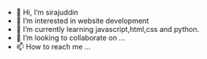 - 👋 Hi, I’m sirajuddin
- 👀 I’m interested in website development 
- 🌱 I’m currently learning javascript,html,css and python.
- 💞️ I’m looking to collaborate on ...
- 📫 How to reach me ...

<!---
siraj2001/siraj2001 is a ✨ special ✨ repository because its `README.md` (this file) appears on your GitHub profile.
You can click the Preview link to take a look at your changes.
--->
